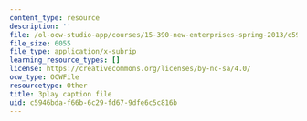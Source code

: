 ```yaml
---
content_type: resource
description: ''
file: /ol-ocw-studio-app/courses/15-390-new-enterprises-spring-2013/c5946bdaf66b6c29fd679dfe6c5c816b_1mw_Uo5ba58.srt
file_size: 6055
file_type: application/x-subrip
learning_resource_types: []
license: https://creativecommons.org/licenses/by-nc-sa/4.0/
ocw_type: OCWFile
resourcetype: Other
title: 3play caption file
uid: c5946bda-f66b-6c29-fd67-9dfe6c5c816b
---
```

